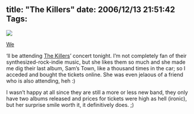 title: "The Killers"
date: 2006/12/13 21:51:42
Tags:
---
<p><img src="http://www.smh.com.au/ffximage/2006/10/09/killers91006_wideweb__470x285,0.jpg"/></p>
<a target="_blank" href="http://raquelhernandez.net/">We</a><p>&#8216;ll be attending <a target="_blank" href="http://en.wikipedia.org/wiki/The_Killers_(band)">The Killers</a>&#8217; concert tonight. I&#8217;m not completely fan of their synthesized-rock-indie music, but she likes them so much and she made me dig their last album, Sam&#8217;s Town, like a thousand times in the car; so I acceded and bought the tickets online. She was even jelaous of a friend who is also attending, heh :)

I wasn&#8217;t happy at all since they are still a more or less new band, they only have two albums released and prices for tickets were high as hell (ironic), but her surprise smile worth it, it definitively does. ;) </p>
